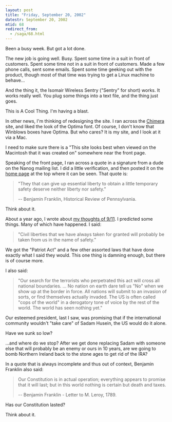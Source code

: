 ```yaml
---
layout: post
title: "Friday, September 20, 2002"
datestr: September 20, 2002
mtid: 68
redirect_from:
  - /saga/68.html
---
```


Been a busy week. But got a lot done.

The new job is going well. Busy. Spent some time in a suit in front of customers.
Spent some time not in a suit in front of customers. Made a few phone calls,
sent some emails. Spent some time geeking out with the product, though most
of that time was trying to get a Linux machine to behave...

And the thing it, the Isomair Wireless Sentry ("Sentry" for short)
works. It works really well. You plug some things into a text file, and the
thing just goes.

This is A Cool Thing. I'm having a blast.

In other news, I'm thinking of redesigning the site. I ran across the <a href="http://www.mozilla.org/projects/chimera/">Chimera</a>
site, and liked the look of the Optima
font. Of course, I don't know that Winblows boxes have Optima. But who cares?
It is my site, and I look at it via a Mac.

I need to make sure there is a "This site looks best when viewed on the
Macintosh that it was created on" somewhere near the front page.

Speaking of the front page, I ran across a quote in a signature from a dude
on the Nanog mailing list. I did a little verification, and then posted it on
the <a href="/">home page</a> at the top where it can be
seen. That quote is:

> "They that can give up essential liberty to obtain a little
> temporary safety deserve neither liberty nor safety."
>
> -- Benjamin Franklin, Historical Review of Pennsylvania.

Think about it.

About a year ago, I wrote about <a href="/imho/after911.html">my thoughts
of 9/11</a>. I predicted some things. Many of which have happened. I said:

> "Civil liberties that we have always taken for granted
> will probably be taken from us in the name of safety."

We got the "Patriot Act" and a few other assorted laws that have
done exactly what I said they would. This one thing is damning enough, but there
is of course more.

I also said:

> "Our search for the terrorists who perpetrated this
> act will cross all national boundaries. ... No nation on earth dare tell us
> "No" when we show up at the border in force. All nations will submit
> to an invasion of sorts, or find themselves actually invaded. The US is often
> called "cops of the world" in a derogatory tone of voice by the
> rest of the world. The world has seen nothing yet."</font>

Our esteemed president, last I saw, was promising that if the international
community wouldn't "take care" of Sadam Husein, the US would do it
alone.

Have we sunk so low?

...and where do we stop? After we get done replacing Sadam with someone else
that will probably be an enemy or ours in 10 years, are we going to bomb Northern
Ireland back to the stone ages to get rid of the IRA?

In a quote that is always incomplete and thus out of context, Benjamin Franklin
also said:

> Our Constitution is in actual operation; everything appears
> to promise that it will last; but in this world nothing is certain but death
> and taxes.
>
> -- Benjamin Franklin - Letter to M. Leroy, 1789.

Has our Constitution lasted?

Think about it.
